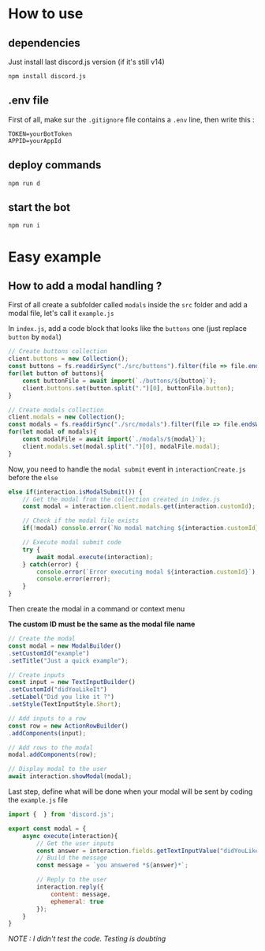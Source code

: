 # How to use

## dependencies

Just install last discord.js version (if it's still v14)

```
npm install discord.js
```

## .env file

First of all, make sur the `.gitignore` file contains a `.env` line, then write this :

```
TOKEN=yourBotToken
APPID=yourAppId
```

## deploy commands

```
npm run d
```

## start the bot

```
npm run i
```

# Easy example

## How to add a modal handling ?


First of all create a subfolder called `modals` inside the `src` folder and add a modal file, let's call it `example.js`


In `index.js`, add a code block that looks like the `buttons` one (just replace `button` by `modal`)

```javascript
// Create buttons collection
client.buttons = new Collection();
const buttons = fs.readdirSync("./src/buttons").filter(file => file.endsWith(".js"));
for(let button of buttons){
    const buttonFile = await import(`./buttons/${button}`);
    client.buttons.set(button.split(".")[0], buttonFile.button);
}

// Create modals collection
client.modals = new Collection();
const modals = fs.readdirSync("./src/modals").filter(file => file.endsWith(".js"));
for(let modal of modals){
    const modalFile = await import(`./modals/${modal}`);
    client.modals.set(modal.split(".")[0], modalFile.modal);
}
```

Now, you need to handle the `modal submit` event in `interactionCreate.js` before the `else`

```javascript
else if(interaction.isModalSubmit()) {
    // Get the modal from the collection created in index.js
    const modal = interaction.client.modals.get(interaction.customId);

    // Check if the modal file exists
    if(!modal) console.error(`No modal matching ${interaction.customId} was found.`);

    // Execute modal submit code
    try {
        await modal.execute(interaction);
    } catch(error) {
        console.error(`Error executing modal ${interaction.customId}`);
		console.error(error);
    }
}
```

Then create the modal in a command or context menu

**The custom ID must be the same as the modal file name**

```javascript
// Create the modal
const modal = new ModalBuilder()
.setCustomId("example")
.setTitle("Just a quick example");

// Create inputs
const input = new TextInputBuilder()
.setCustomId("didYouLikeIt")
.setLabel("Did you like it ?")
.setStyle(TextInputStyle.Short);

// Add inputs to a row
const row = new ActionRowBuilder()
.addComponents(input);

// Add rows to the modal
modal.addComponents(row);

// Display modal to the user
await interaction.showModal(modal);
```

Last step, define what will be done when your modal will be sent by coding the `example.js` file

```javascript
import {  } from 'discord.js';

export const modal = {
    async execute(interaction){
        // Get the user inputs
        const answer = interaction.fields.getTextInputValue("didYouLikeIt");
        // Build the message
        const message = `you answered *${answer}*`;

        // Reply to the user
        interaction.reply({
            content: message,
            ephemeral: true
        });
    }
}
```

*NOTE : I didn't test the code. Testing is doubting*